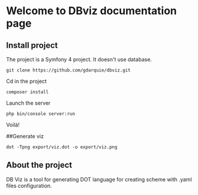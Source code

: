 # Welcome to DBviz documentation page

## Install project

The project is a Symfony 4 project. It doesn't use database.

```
git clone https://github.com/gdarquie/dbviz.git
```

Cd in the project

```
composer install
```

Launch the server

```
php bin/console server:run
```

Voilà!

##Generate viz

```
dot -Tpng export/viz.dot -o export/viz.png
```

## About the project

DB Viz is a tool for generating DOT language for creating scheme with .yaml files configuration. 